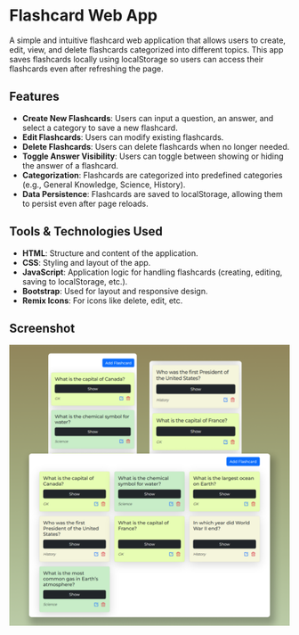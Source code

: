 # Flashcard Web App

A simple and intuitive flashcard web application that allows users to create, edit, view, and delete flashcards categorized into different topics. This app saves flashcards locally using localStorage so users can access their flashcards even after refreshing the page.

## Features

- **Create New Flashcards**: Users can input a question, an answer, and select a category to save a new flashcard.
- **Edit Flashcards**: Users can modify existing flashcards.
- **Delete Flashcards**: Users can delete flashcards when no longer needed.
- **Toggle Answer Visibility**: Users can toggle between showing or hiding the answer of a flashcard.
- **Categorization**: Flashcards are categorized into predefined categories (e.g., General Knowledge, Science, History).
- **Data Persistence**: Flashcards are saved to localStorage, allowing them to persist even after page reloads.

## Tools & Technologies Used

- **HTML**: Structure and content of the application.
- **CSS**: Styling and layout of the app.
- **JavaScript**: Application logic for handling flashcards (creating, editing, saving to localStorage, etc.).
- **Bootstrap**: Used for layout and responsive design.
- **Remix Icons**: For icons like delete, edit, etc.

## Screenshot

![Screenshot](flashcard_ui.png)
